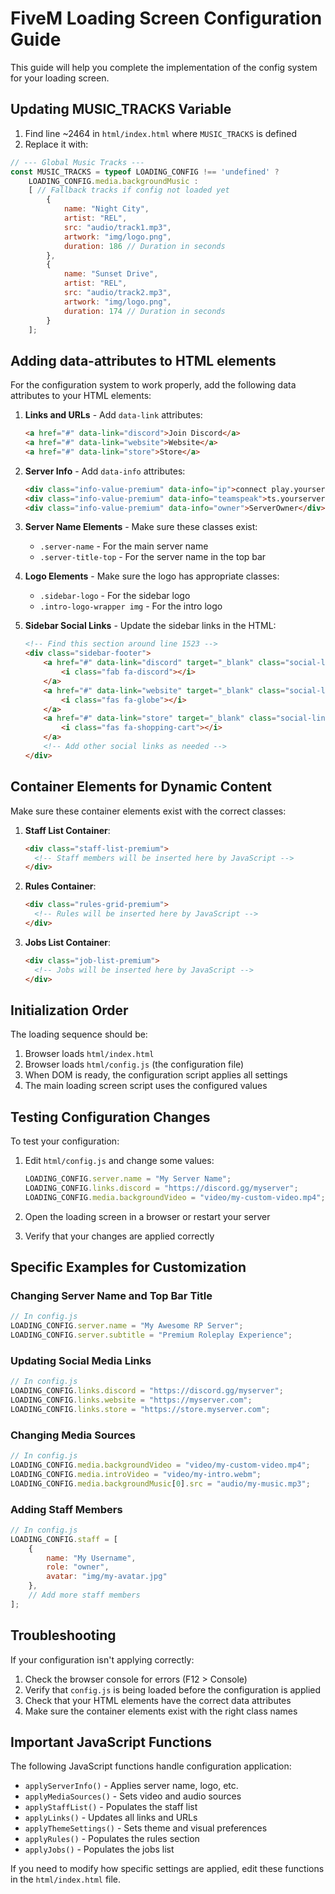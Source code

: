# FiveM Loading Screen Configuration Guide

This guide will help you complete the implementation of the config system for your loading screen.

## Updating MUSIC_TRACKS Variable

1. Find line ~2464 in `html/index.html` where `MUSIC_TRACKS` is defined
2. Replace it with:

```javascript
// --- Global Music Tracks ---
const MUSIC_TRACKS = typeof LOADING_CONFIG !== 'undefined' ? 
    LOADING_CONFIG.media.backgroundMusic : 
    [ // Fallback tracks if config not loaded yet
        {
            name: "Night City",
            artist: "REL",
            src: "audio/track1.mp3", 
            artwork: "img/logo.png",
            duration: 186 // Duration in seconds
        },
        {
            name: "Sunset Drive",
            artist: "REL",
            src: "audio/track2.mp3", 
            artwork: "img/logo.png",
            duration: 174 // Duration in seconds
        }
    ];
```

## Adding data-attributes to HTML elements

For the configuration system to work properly, add the following data attributes to your HTML elements:

1. **Links and URLs** - Add `data-link` attributes:
   ```html
   <a href="#" data-link="discord">Join Discord</a>
   <a href="#" data-link="website">Website</a>
   <a href="#" data-link="store">Store</a>
   ```

2. **Server Info** - Add `data-info` attributes:
   ```html
   <div class="info-value-premium" data-info="ip">connect play.yourserver.com</div>
   <div class="info-value-premium" data-info="teamspeak">ts.yourserver.com</div>
   <div class="info-value-premium" data-info="owner">ServerOwner</div>
   ```

3. **Server Name Elements** - Make sure these classes exist:
   - `.server-name` - For the main server name
   - `.server-title-top` - For the server name in the top bar

4. **Logo Elements** - Make sure the logo has appropriate classes:
   - `.sidebar-logo` - For the sidebar logo
   - `.intro-logo-wrapper img` - For the intro logo

5. **Sidebar Social Links** - Update the sidebar links in the HTML:
   ```html
   <!-- Find this section around line 1523 -->
   <div class="sidebar-footer">
       <a href="#" data-link="discord" target="_blank" class="social-link-sidebar" title="Discord">
           <i class="fab fa-discord"></i>
       </a>
       <a href="#" data-link="website" target="_blank" class="social-link-sidebar" title="Website">
           <i class="fas fa-globe"></i>
       </a>
       <a href="#" data-link="store" target="_blank" class="social-link-sidebar" title="Store">
           <i class="fas fa-shopping-cart"></i>
       </a>
       <!-- Add other social links as needed -->
   </div>
   ```

## Container Elements for Dynamic Content

Make sure these container elements exist with the correct classes:

1. **Staff List Container**:
   ```html
   <div class="staff-list-premium">
     <!-- Staff members will be inserted here by JavaScript -->
   </div>
   ```

2. **Rules Container**:
   ```html
   <div class="rules-grid-premium">
     <!-- Rules will be inserted here by JavaScript -->
   </div>
   ```

3. **Jobs List Container**:
   ```html
   <div class="job-list-premium">
     <!-- Jobs will be inserted here by JavaScript -->
   </div>
   ```

## Initialization Order

The loading sequence should be:

1. Browser loads `html/index.html`
2. Browser loads `html/config.js` (the configuration file)
3. When DOM is ready, the configuration script applies all settings
4. The main loading screen script uses the configured values

## Testing Configuration Changes

To test your configuration:

1. Edit `html/config.js` and change some values:
   ```javascript
   LOADING_CONFIG.server.name = "My Server Name";
   LOADING_CONFIG.links.discord = "https://discord.gg/myserver";
   LOADING_CONFIG.media.backgroundVideo = "video/my-custom-video.mp4";
   ```

2. Open the loading screen in a browser or restart your server
3. Verify that your changes are applied correctly

## Specific Examples for Customization

### Changing Server Name and Top Bar Title

```javascript
// In config.js
LOADING_CONFIG.server.name = "My Awesome RP Server";
LOADING_CONFIG.server.subtitle = "Premium Roleplay Experience";
```

### Updating Social Media Links

```javascript
// In config.js
LOADING_CONFIG.links.discord = "https://discord.gg/myserver";
LOADING_CONFIG.links.website = "https://myserver.com";
LOADING_CONFIG.links.store = "https://store.myserver.com";
```

### Changing Media Sources

```javascript
// In config.js
LOADING_CONFIG.media.backgroundVideo = "video/my-custom-video.mp4";
LOADING_CONFIG.media.introVideo = "video/my-intro.webm";
LOADING_CONFIG.media.backgroundMusic[0].src = "audio/my-music.mp3";
```

### Adding Staff Members

```javascript
// In config.js
LOADING_CONFIG.staff = [
    {
        name: "My Username",
        role: "owner",
        avatar: "img/my-avatar.jpg"
    },
    // Add more staff members
];
```

## Troubleshooting

If your configuration isn't applying correctly:

1. Check the browser console for errors (F12 > Console)
2. Verify that `config.js` is being loaded before the configuration is applied
3. Check that your HTML elements have the correct data attributes
4. Make sure the container elements exist with the right class names

## Important JavaScript Functions

The following JavaScript functions handle configuration application:

- `applyServerInfo()` - Applies server name, logo, etc.
- `applyMediaSources()` - Sets video and audio sources
- `applyStaffList()` - Populates the staff list
- `applyLinks()` - Updates all links and URLs
- `applyThemeSettings()` - Sets theme and visual preferences
- `applyRules()` - Populates the rules section
- `applyJobs()` - Populates the jobs list

If you need to modify how specific settings are applied, edit these functions in the `html/index.html` file. 
